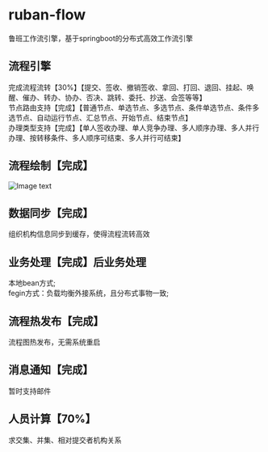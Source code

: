 # ruban-flow
鲁班工作流引擎，基于springboot的分布式高效工作流引擎
## 流程引擎
完成流程流转【30%】【提交、签收、撤销签收、拿回、打回、退回、挂起、唤醒、催办、转办、协办、否决、跳转、委托、抄送、会签等等】  
节点路由支持【完成】【普通节点、单选节点、多选节点、条件单选节点、条件多选节点、自动运行节点、汇总节点、开始节点、结束节点】  
办理类型支持【完成】【单人签收办理、单人竞争办理、多人顺序办理、多人并行办理、按转移条件、多人顺序可结束、多人并行可结束】  
## 流程绘制【完成】
![Image text](https://github.com/figuewang/ruban-flow/blob/master/ruban-studio/src/main/resources/static/images/studio2.png)
## 数据同步【完成】
组织机构信息同步到缓存，使得流程流转高效
## 业务处理【完成】后业务处理
本地bean方式;   
fegin方式：负载均衡外接系统，且分布式事物一致;  
## 流程热发布【完成】
流程图热发布，无需系统重启
## 消息通知【完成】
暂时支持邮件
## 人员计算【70%】
求交集、并集、相对提交者机构关系


